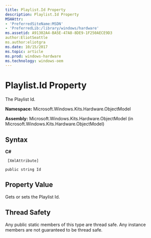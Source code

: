 ```yaml
---
title: Playlist.Id Property
description: Playlist.Id Property
MSHAttr:
- 'PreferredSiteName:MSDN'
- 'PreferredLib:/library/windows/hardware'
ms.assetid: A91302A4-BA5E-47A8-8DE9-1F250AECE9D3
author:EliotSeattle
ms.author:eliotgra
ms.date: 10/15/2017
ms.topic: article
ms.prod: windows-hardware
ms.technology: windows-oem
---
```


# Playlist.Id Property


The Playlist Id.

**Namespace:** Microsoft.Windows.Kits.Hardware.ObjectModel

**Assembly:** Microsoft.Windows.Kits.Hardware.ObjectModel (in Microsoft.Windows.Kits.Hardware.ObjectModel)

## <span id="Syntax"></span><span id="syntax"></span><span id="SYNTAX"></span>Syntax


**C#**

` [XmlAttribute]`

`public string Id`

## <span id="Property_Value"></span><span id="property_value"></span><span id="PROPERTY_VALUE"></span>Property Value


Gets or sets the Playlist Id.

## <span id="Thread_Safety"></span><span id="thread_safety"></span><span id="THREAD_SAFETY"></span>Thread Safety


Any public static members of this type are thread safe. Any instance members are not guaranteed to be thread safe.

 

 






